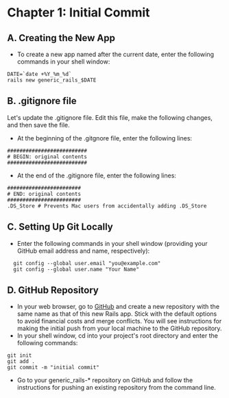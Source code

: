 # Chapter 1: Initial Commit

## A. Creating the New App

* To create a new app named after the current date, enter the following commands in your shell window:
```
DATE=`date +%Y_%m_%d`
rails new generic_rails_$DATE
```

## B. .gitignore file
Let's update the .gitignore file.  Edit this file, make the following changes, and then save the file.
*  At the beginning of the .gitgnore file, enter the following lines:
```
##########################
# BEGIN: original contents
##########################
```
*  At the end of the .gitignore file, enter the following lines:
```
########################
# END: original contents
########################
.DS_Store # Prevents Mac users from accidentally adding .DS_Store
```
## C. Setting Up Git Locally
*  Enter the following commands in your shell window (providing your GitHub email address and name, respectively):
```
  git config --global user.email "you@example.com"
  git config --global user.name "Your Name"
```

## D. GitHub Repository
* In your web browser, go to [GitHub](https://github.com/) and create a new repository with the same name as that of this new 
Rails app.  Stick with the default options to avoid financial costs and merge conflicts.  You will see instructions for making the initial push from your local machine to the GitHub repository.
* In your shell window, cd into your project's root directory and enter the following commands:
```
git init
git add .
git commit -m "initial commit"
```
* Go to your generic_rails-* repository on GitHub and follow the instructions for pushing an existing repository from the command line.
